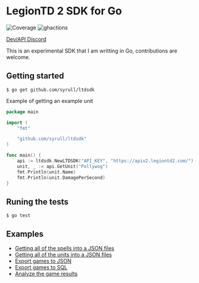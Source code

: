 # LegionTD 2 SDK for Go
![Coverage](https://img.shields.io/badge/Coverage-88.8%25-brightgreen)
![ghactions](https://github.com/syrull/ltdsdk/actions/workflows/go.yml/badge.svg)

[Dev/API Discord](https://discord.gg/8h9tkPf6Sw)

This is an experimental SDK that I am writting in Go, contributions are welcome.


## Getting started

```console
$ go get github.com/syrull/ltdsdk
```

Example of getting an example unit

```go
package main

import (
	"fmt"

	"github.com/syrull/ltdsdk"
)

func main() {
	api := ltdsdk.NewLTDSDK("API_KEY", "https://apiv2.legiontd2.com/")
	unit, _ := api.GetUnit("Pollywog")
	fmt.Println(unit.Name)
	fmt.Println(unit.DamagePerSecond)
}
```

## Runing the tests

```console
$ go test
```

## Examples

- [Getting all of the spells into a JSON files](examples/get_all_spells/main.go)
- [Getting all of the units into a JSON files](examples/get_all_units/main.go)
- [Export games to JSON](examples/export_games_to_json/main.go)
- [Export games to SQL](examples/export_games_to_sql/)
- [Analyze the game results](examples/analyze_games/)